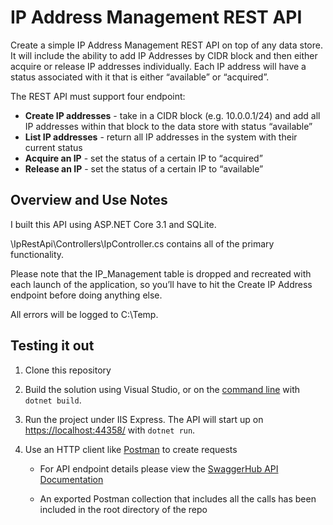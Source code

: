 # IP Address Management REST API
 
Create a simple IP Address Management REST API on top of any data store. It will include the ability to add IP Addresses by CIDR block and then either acquire or release IP addresses individually. Each IP address will have a status associated with it that is either “available” or “acquired”. 
 
The REST API must support four endpoint:
  * **Create IP addresses** - take in a CIDR block (e.g. 10.0.0.1/24) and add all IP addresses within that block to the data store with status “available”
  * **List IP addresses** - return all IP addresses in the system with their current status
  * **Acquire an IP** - set the status of a certain IP to “acquired”
  * **Release an IP** - set the status of a certain IP to “available”
 
## Overview and Use Notes

I built this API using ASP.NET Core 3.1 and SQLite.

\IpRestApi\Controllers\IpController.cs contains all of the primary functionality. 

 Please note that the IP_Management table is dropped and recreated with each launch of the application, so you’ll have to hit the Create IP Address endpoint before doing anything else. 

All errors will be logged to C:\Temp\.

## Testing it out

1.  Clone this repository
2.  Build the solution using Visual Studio, or on the  [command line](https://www.microsoft.com/net/core)  with  `dotnet build`.
3.  Run the project under IIS Express. The API will start up on  [https://localhost:44358/](https://localhost:44358/)  with  `dotnet run`.
4.  Use an HTTP client like  [Postman](https://www.getpostman.com/)  to create requests

	- For API endpoint details please view the [SwaggerHub API Documentation](https://app.swaggerhub.com/apis-docs/sethswango/ip-api-seth-swango/1.0.0#/)
	
	- An exported Postman collection that includes all the calls has been included in the root directory of the repo

